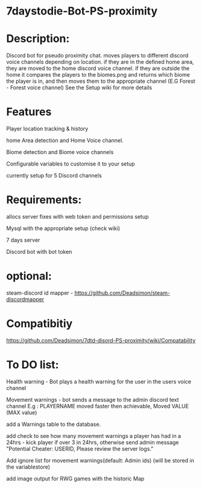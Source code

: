 # 7daystodie-Bot-PS-proximity

# Description:

Discord bot for pseudo proximity chat. moves players to different discord voice channels depending on location.
if they are in the defined home area, they are moved to the home discord voice channel.
if they are outside the home it compares the players to the biomes.png and returns which biome the player is in, and then moves them to the appropriate channel (E.G Forest - Forest voice channel)
See the Setup wiki for more details

# Features

Player location tracking & history

home Area detection and Home Voice channel.

Biome detection and Biome voice channels

Configurable variables to customise it to your setup

currently setup for 5 Discord channels

# Requirements:

allocs server fixes with web token and permissions setup

Mysql with the appropriate setup (check wiki)

7 days server

Discord bot with bot token

# optional:

steam-discord id mapper - https://github.com/Deadsimon/steam-discordmapper

# Compatibitiy

https://github.com/Deadsimon/7dtd-disord-PS-proximity/wiki/Compatability

# To DO list:

Health warning - Bot plays a health warning for the user in the users voice channel

Movement warnings - bot sends a message to the admin discord text channel E.g : PLAYERNAME moved faster then achievable, Moved VALUE (MAX value)

add a Warnings table to the database.

add check to see how many movement warnings a player has had in a 24hrs - kick player if over 3 in 24hrs, otherwise send admin message "Potential Cheater: USERID, Please review the server logs."

Add ignore list for movement warnings(default: Admin ids) (will be stored in the variablestore)

add image output for RWG games with the historic Map 
